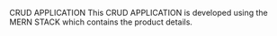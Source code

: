 CRUD APPLICATION
This CRUD APPLICATION is developed using the MERN STACK which contains the product details.

